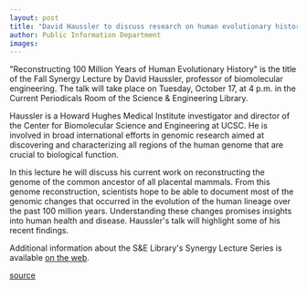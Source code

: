 ```yaml
---
layout: post
title: "David Haussler to discuss research on human evolutionary history October 17"
author: Public Information Department
images:
---
```


"Reconstructing 100 Million Years of Human Evolutionary History" is the title of the Fall Synergy Lecture by David Haussler, professor of biomolecular engineering. The talk will take place on Tuesday, October 17, at 4 p.m. in the Current Periodicals Room of the Science & Engineering Library.

Haussler is a Howard Hughes Medical Institute investigator and director of the Center for Biomolecular Science and Engineering at UCSC. He is involved in broad international efforts in genomic research aimed at discovering and characterizing all regions of the human genome that are crucial to biological function.

In this lecture he will discuss his current work on reconstructing the genome of the common ancestor of all placental mammals. From this genome reconstruction, scientists hope to be able to document most of the genomic changes that occurred in the evolution of the human lineage over the past 100 million years. Understanding these changes promises insights into human health and disease. Haussler's talk will highlight some of his recent findings.

Additional information about the S&E Library's Synergy Lecture Series is available [on the web][1].

[1]: http://library.ucsc.edu/science/synergy/

[source](http://www1.ucsc.edu/currents/06-07/10-09/brief-synergy.asp "Permalink to brief-synergy")
